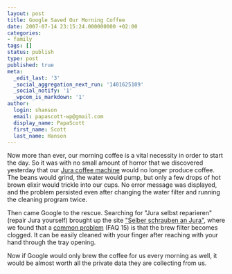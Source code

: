 ```yaml
---
layout: post
title: Google Saved Our Morning Coffee
date: 2007-07-14 23:15:24.000000000 +02:00
categories:
- family
tags: []
status: publish
type: post
published: true
meta:
  _edit_last: '3'
  _social_aggregation_next_run: '1401625109'
  _social_notify: '1'
  _wpcom_is_markdown: '1'
author:
  login: shanson
  email: papascott-wp@gmail.com
  display_name: PapaScott
  first_name: Scott
  last_name: Hanson
---
```

<p>Now more than ever, our morning coffee is a vital necessity in order to start the day. So it was with no small amount of horror that we discovered yesterday that our <a href="https://www.papascott.de/archives/2007/04/24/jura-xf50/">Jura coffee machine</a> would no longer produce coffee. The beans would grind, the water would pump, but only a few drops of hot brown elixir would trickle into our cups. No error message was displayed, and the problem persisted even after changing the water filter and running the cleaning program twice.</p>
<p>Then came Google to the rescue. Searching for "Jura selbst reparieren" (repair Jura yourself) brought up the site <a href="http://www.biomess.de/jura/index.html">"Selber schrauben an Jura"</a>, where we found that a <a href="http://www.biomess.de/jura/html/faq.html">common problem</a> (FAQ 15) is that the brew filter becomes clogged. It can be easily cleaned with your finger after reaching with your hand through the tray opening.</p>
<p>Now if Google would only brew the coffee for us every morning as well, it would be almost worth all the private data they are collecting from us.</p>
